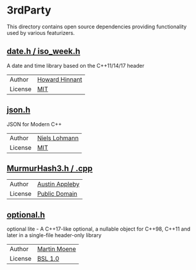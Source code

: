 3rdParty
========
This directory contains open source dependencies providing functionality used by various featurizers.

[date.h / iso_week.h](https://github.com/HowardHinnant/date)
------------------------------------------------------------
A date and time library based on the C++11/14/17 <chrono> header

|         |                                                                      |
| ------- | -------------------------------------------------------------------- |
| Author  | [Howard Hinnant](https://github.com/HowardHinnant)                   |
| License | [MIT](https://github.com/HowardHinnant/date/blob/master/LICENSE.txt) |

[json.h](https://github.com/nlohmann/json)
------------------------------------------
JSON for Modern C++

|         |                                                                      |
| ------- | -------------------------------------------------------------------- |
| Author  | [Niels Lohmann](https://github.com/nlohmann)                         |
| License | [MIT](https://github.com/nlohmann/json/blob/develop/LICENSE.MIT)     |

[MurmurHash3.h / .cpp](https://github.com/aappleby/smhasher)
------------------------------------------------------------
|         |                                                                                     |
| ------- | ----------------------------------------------------------------------------------- |
| Author  | [Austin Appleby](https://github.com/aappleby)                                       |
| License | [Public Domain](https://github.com/aappleby/smhasher/blob/master/src/MurmurHash3.h) |


[optional.h](https://github.com/martinmoene/optional-lite)
----------------------------------------------------------
optional lite - A C++17-like optional, a nullable object for C++98, C++11 and later in a single-file header-only library

|         |                                                                                 |
| ------- | ------------------------------------------------------------------------------- |
| Author  | [Martin Moene](https://github.com/martinmoene)                                  |
| License | [BSL 1.0](https://github.com/martinmoene/optional-lite/blob/master/LICENSE.txt) |
